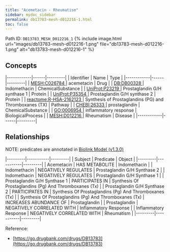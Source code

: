 ```yaml
---
title: "Acemetacin - Rheumatism"
sidebar: mydoc_sidebar
permalink: db13783-mesh-d012216-1.html
toc: false 
---
```



Path ID: `DB13783_MESH_D012216_1`
{% include image.html url="images/db13783-mesh-d012216-1.png" file="db13783-mesh-d012216-1.png" alt="db13783-mesh-d012216-1" %}

## Concepts

|------------|------|---------|
| Identifier | Name | Type    |
|------------|------|---------|
| <a href="https://identifiers.org/MESH:C026784">MESH:C026784 </a> | acemetacin | Drug |
| <a href="https://identifiers.org/DB:DB00328">DB:DB00328 </a> | Indomethacin | ChemicalSubstance |
| <a href="https://identifiers.org/UniProt:P23219">UniProt:P23219 </a> | Prostaglandin G/H synthase 1 | Protein |
| <a href="https://identifiers.org/UniProt:P35354">UniProt:P35354 </a> | Prostaglandin G/H synthase 2 | Protein |
| <a href="https://identifiers.org/reactome:R-HSA-2162123">reactome:R-HSA-2162123 </a> | Synthesis of Prostaglandins (PG) and Thromboxanes (TX) | Pathway |
| <a href="https://identifiers.org/CHEBI:26333">CHEBI:26333 </a> | prostaglandin | ChemicalSubstance |
| <a href="https://identifiers.org/GO:0006954">GO:0006954 </a> | inflammatory response | BiologicalProcess |
| <a href="https://identifiers.org/MESH:D012216">MESH:D012216 </a> | Rheumatism | Disease |
|------------|------|---------|

## Relationships


NOTE: predicates are annotated in <a href="https://github.com/biolink/biolink-model/releases/tag/v1.3.0">Biolink Model (v1.3.0)</a>

|---------|-----------|---------|
| Subject | Predicate | Object  |
|---------|-----------|---------|
| Acemetacin | HAS METABOLITE | Indomethacin |
| Indomethacin | NEGATIVELY REGULATES | Prostaglandin G/H Synthase 2 |
| Indomethacin | NEGATIVELY REGULATES | Prostaglandin G/H Synthase 1 |
| Prostaglandin G/H Synthase 1 | PARTICIPATES IN | Synthesis Of Prostaglandins (Pg) And Thromboxanes (Tx) |
| Prostaglandin G/H Synthase 2 | PARTICIPATES IN | Synthesis Of Prostaglandins (Pg) And Thromboxanes (Tx) |
| Synthesis Of Prostaglandins (Pg) And Thromboxanes (Tx) | INCREASES ABUNDANCE OF | Prostaglandin |
| Prostaglandin | NEGATIVELY CORRELATED WITH | Inflammatory Response |
| Inflammatory Response | NEGATIVELY CORRELATED WITH | Rheumatism |
|---------|-----------|---------|

Reference: 
  - [https://go.drugbank.com/drugs/DB13783](https://go.drugbank.com/drugs/DB13783)
